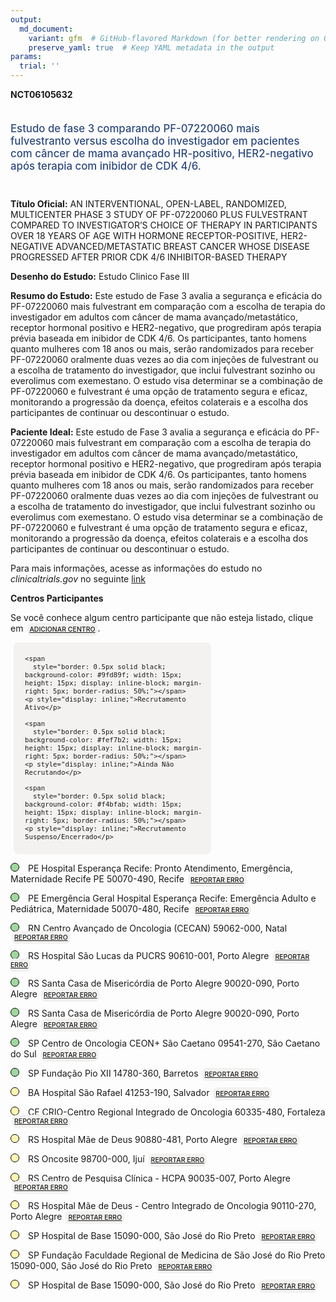 ```yaml
---
output: 
  md_document:
    variant: gfm  # GitHub-flavored Markdown (for better rendering on GitHub)
    preserve_yaml: true  # Keep YAML metadata in the output
params:
  trial: ''
---
```


**NCT06105632**

<div style="padding: 5px 5px 5px 0px; font-size: 1.20em; font-weight: 500; color: #2E4A7F; text-align: left; margin-bottom: 20px">

Estudo de fase 3 comparando PF-07220060 mais fulvestranto versus escolha
do investigador em pacientes com câncer de mama avançado HR-positivo,
HER2-negativo após terapia com inibidor de CDK 4/6.

</div>

**Título Oficial:** AN INTERVENTIONAL, OPEN-LABEL, RANDOMIZED,
MULTICENTER PHASE 3 STUDY OF PF-07220060 PLUS FULVESTRANT COMPARED TO
INVESTIGATOR’S CHOICE OF THERAPY IN PARTICIPANTS OVER 18 YEARS OF AGE
WITH HORMONE RECEPTOR-POSITIVE, HER2-NEGATIVE ADVANCED/METASTATIC BREAST
CANCER WHOSE DISEASE PROGRESSED AFTER PRIOR CDK 4/6 INHIBITOR-BASED
THERAPY

**Desenho do Estudo:** Estudo Clinico Fase III

**Resumo do Estudo:** Este estudo de Fase 3 avalia a segurança e
eficácia do PF-07220060 mais fulvestrant em comparação com a escolha de
terapia do investigador em adultos com câncer de mama
avançado/metastático, receptor hormonal positivo e HER2-negativo, que
progrediram após terapia prévia baseada em inibidor de CDK 4/6. Os
participantes, tanto homens quanto mulheres com 18 anos ou mais, serão
randomizados para receber PF-07220060 oralmente duas vezes ao dia com
injeções de fulvestrant ou a escolha de tratamento do investigador, que
inclui fulvestrant sozinho ou everolimus com exemestano. O estudo visa
determinar se a combinação de PF-07220060 e fulvestrant é uma opção de
tratamento segura e eficaz, monitorando a progressão da doença, efeitos
colaterais e a escolha dos participantes de continuar ou descontinuar o
estudo.

**Paciente Ideal:** Este estudo de Fase 3 avalia a segurança e eficácia
do PF-07220060 mais fulvestrant em comparação com a escolha de terapia
do investigador em adultos com câncer de mama avançado/metastático,
receptor hormonal positivo e HER2-negativo, que progrediram após terapia
prévia baseada em inibidor de CDK 4/6. Os participantes, tanto homens
quanto mulheres com 18 anos ou mais, serão randomizados para receber
PF-07220060 oralmente duas vezes ao dia com injeções de fulvestrant ou a
escolha de tratamento do investigador, que inclui fulvestrant sozinho ou
everolimus com exemestano. O estudo visa determinar se a combinação de
PF-07220060 e fulvestrant é uma opção de tratamento segura e eficaz,
monitorando a progressão da doença, efeitos colaterais e a escolha dos
participantes de continuar ou descontinuar o estudo.

Para mais informações, acesse as informações do estudo no
*clinicaltrials.gov* no seguinte
[link](https://clinicaltrials.gov/ct2/show/NCT06105632)

**Centros Participantes**

Se você conhece algum centro participante que não esteja listado, clique
em
<span style="color: #2E4A7F; margin-left: 2px; padding: 4px; background-color: #f3f2f1; border-radius: 8px; font-weight: 500; font-size: 0.75em"><a
href="https://flazar.shinyapps.io/formsapp?study_nct_id=NCT06105632&amp;location_id=N%2FA&amp;location_full_name=N%2FA&amp;form_type=Adicionar%20Centro"
target="_blank">ADICIONAR CENTRO</a></span>.

<div style="margin-bottom: 8px; margin-left: 5px; padding: 8px; max-width: 300px; background-color: #f3f2f1; border-radius: 8px; font-size: 0.9em">

<div style="margin-left: 10px;">

    <span 
      style="border: 0.5px solid black; background-color: #9fd89f; width: 15px; height: 15px; display: inline-block; margin-right: 5px; border-radius: 50%;"></span>
    <p style="display: inline;">Recrutamento Ativo</p>

</div>

<div style="margin-left: 10px;">

    <span 
      style="border: 0.5px solid black; background-color: #fef7b2; width: 15px; height: 15px; display: inline-block; margin-right: 5px; border-radius: 50%;"></span>
    <p style="display: inline;">Ainda Não Recrutando</p>

</div>

<div style="margin-left: 10px;">

    <span 
      style="border: 0.5px solid black; background-color: #f4bfab; width: 15px; height: 15px; display: inline-block; margin-right: 5px; border-radius: 50%;"></span>
    <p style="display: inline;">Recrutamento Suspenso/Encerrado</p>

</div>

</div>

<span style="border: 0.5px solid black; display: inline-block; width: 12px; height: 12px; border-radius: 50%; margin-right: 10px; padding-bottom: 0px; background-color: #9fd89f;"></span>
PE Hospital Esperança Recife: Pronto Atendimento, Emergência,
Maternidade Recife PE 50070-490, Recife
<span style="color: #2E4A7F; margin-left: 2px; padding: 4px; background-color: #f3f2f1; border-radius: 8px; font-weight: 500; font-size: 0.75em"><a
href="https://flazar.shinyapps.io/formsapp?study_nct_id=NCT06105632&amp;location_id=INSTITUTODORDEPESQUISAEENSINOIDORFILIALPERNAMBUCORECIFEPERNAMBUCO50070480BRAZIL&amp;location_full_name=Hospital%20Esperan%C3%A7a%20Recife%3A%20Pronto%20Atendimento%2C%20Emerg%C3%AAncia%2C%20Maternidade%20Recife%20PE%2C%2050070-490%2C%20Recife&amp;form_type=Reportar%20Erro"
target="_blank">REPORTAR ERRO</a></span>

<span style="border: 0.5px solid black; display: inline-block; width: 12px; height: 12px; border-radius: 50%; margin-right: 10px; padding-bottom: 0px; background-color: #9fd89f;"></span>
PE Emergência Geral Hospital Esperança Recife: Emergência Adulto e
Pediátrica, Maternidade 50070-480, Recife
<span style="color: #2E4A7F; margin-left: 2px; padding: 4px; background-color: #f3f2f1; border-radius: 8px; font-weight: 500; font-size: 0.75em"><a
href="https://flazar.shinyapps.io/formsapp?study_nct_id=NCT06105632&amp;location_id=HOSPITALESPERANCARECIFEPRONTOATENDIMENTO24HPERNAMBUCO50070480BRAZIL&amp;location_full_name=Emerg%C3%AAncia%20Geral%20Hospital%20Esperan%C3%A7a%20Recife%3A%20Emerg%C3%AAncia%20Adulto%20e%20Pedi%C3%A1trica%2C%20Maternidade%2C%2050070-480%2C%20Recife&amp;form_type=Reportar%20Erro"
target="_blank">REPORTAR ERRO</a></span>

<span style="border: 0.5px solid black; display: inline-block; width: 12px; height: 12px; border-radius: 50%; margin-right: 10px; padding-bottom: 0px; background-color: #9fd89f;"></span>
RN Centro Avançado de Oncologia (CECAN) 59062-000, Natal
<span style="color: #2E4A7F; margin-left: 2px; padding: 4px; background-color: #f3f2f1; border-radius: 8px; font-weight: 500; font-size: 0.75em"><a
href="https://flazar.shinyapps.io/formsapp?study_nct_id=NCT06105632&amp;location_id=LIGANORTERIOGRANDENSECONTRAOCANCERNATALRIOGRANDEDONORTE59062000BRAZIL&amp;location_full_name=Centro%20Avan%C3%A7ado%20de%20Oncologia%20%28CECAN%29%2C%2059062-000%2C%20Natal&amp;form_type=Reportar%20Erro"
target="_blank">REPORTAR ERRO</a></span>

<span style="border: 0.5px solid black; display: inline-block; width: 12px; height: 12px; border-radius: 50%; margin-right: 10px; padding-bottom: 0px; background-color: #9fd89f;"></span>
RS Hospital São Lucas da PUCRS 90610-001, Porto Alegre
<span style="color: #2E4A7F; margin-left: 2px; padding: 4px; background-color: #f3f2f1; border-radius: 8px; font-weight: 500; font-size: 0.75em"><a
href="https://flazar.shinyapps.io/formsapp?study_nct_id=NCT06105632&amp;location_id=HOSPITALSAOLUCASDAPUCRSPORTOALEGRERIOGRANDEDOSUL90610000BRAZIL&amp;location_full_name=Hospital%20S%C3%A3o%20Lucas%20da%20PUCRS%2C%2090610-001%2C%20Porto%20Alegre&amp;form_type=Reportar%20Erro"
target="_blank">REPORTAR ERRO</a></span>

<span style="border: 0.5px solid black; display: inline-block; width: 12px; height: 12px; border-radius: 50%; margin-right: 10px; padding-bottom: 0px; background-color: #9fd89f;"></span>
RS Santa Casa de Misericórdia de Porto Alegre 90020-090, Porto Alegre
<span style="color: #2E4A7F; margin-left: 2px; padding: 4px; background-color: #f3f2f1; border-radius: 8px; font-weight: 500; font-size: 0.75em"><a
href="https://flazar.shinyapps.io/formsapp?study_nct_id=NCT06105632&amp;location_id=IRMANDADEDASANTACASADEMISERICORDIADEPORTOALEGREPORTOALEGRERIOGRANDEDOSUL90050170BRAZIL&amp;location_full_name=Santa%20Casa%20de%20Miseric%C3%B3rdia%20de%20Porto%20Alegre%2C%2090020-090%2C%20Porto%20Alegre&amp;form_type=Reportar%20Erro"
target="_blank">REPORTAR ERRO</a></span>

<span style="border: 0.5px solid black; display: inline-block; width: 12px; height: 12px; border-radius: 50%; margin-right: 10px; padding-bottom: 0px; background-color: #9fd89f;"></span>
RS Santa Casa de Misericórdia de Porto Alegre 90020-090, Porto Alegre
<span style="color: #2E4A7F; margin-left: 2px; padding: 4px; background-color: #f3f2f1; border-radius: 8px; font-weight: 500; font-size: 0.75em"><a
href="https://flazar.shinyapps.io/formsapp?study_nct_id=NCT06105632&amp;location_id=IRMANDADEDASANTACASADEMISERICORDIADEPORTOALEGREPORTOALEGRERIOGRANDEDOSUL90020090BRAZIL&amp;location_full_name=Santa%20Casa%20de%20Miseric%C3%B3rdia%20de%20Porto%20Alegre%2C%2090020-090%2C%20Porto%20Alegre&amp;form_type=Reportar%20Erro"
target="_blank">REPORTAR ERRO</a></span>

<span style="border: 0.5px solid black; display: inline-block; width: 12px; height: 12px; border-radius: 50%; margin-right: 10px; padding-bottom: 0px; background-color: #9fd89f;"></span>
SP Centro de Oncologia CEON+ São Caetano 09541-270, São Caetano do Sul
<span style="color: #2E4A7F; margin-left: 2px; padding: 4px; background-color: #f3f2f1; border-radius: 8px; font-weight: 500; font-size: 0.75em"><a
href="https://flazar.shinyapps.io/formsapp?study_nct_id=NCT06105632&amp;location_id=CENTRODEONCOLOGIACEONUNIDADESAOCAETANODOSULSAOCAETANODOSULSAOPAULO09541270BRAZIL&amp;location_full_name=Centro%20de%20Oncologia%20CEON%2B%20S%C3%A3o%20Caetano%2C%2009541-270%2C%20S%C3%A3o%20Caetano%20do%20Sul&amp;form_type=Reportar%20Erro"
target="_blank">REPORTAR ERRO</a></span>

<span style="border: 0.5px solid black; display: inline-block; width: 12px; height: 12px; border-radius: 50%; margin-right: 10px; padding-bottom: 0px; background-color: #9fd89f;"></span>
SP Fundação Pio XII 14780-360, Barretos
<span style="color: #2E4A7F; margin-left: 2px; padding: 4px; background-color: #f3f2f1; border-radius: 8px; font-weight: 500; font-size: 0.75em"><a
href="https://flazar.shinyapps.io/formsapp?study_nct_id=NCT06105632&amp;location_id=FUNDACAOPIOXIIHOSPITALDECANCERDEBARRETOSBARRETOSSAOPAULO14784400BRAZIL&amp;location_full_name=Funda%C3%A7%C3%A3o%20Pio%20XII%2C%2014780-360%2C%20Barretos&amp;form_type=Reportar%20Erro"
target="_blank">REPORTAR ERRO</a></span>

<span style="border: 0.5px solid black; display: inline-block; width: 12px; height: 12px; border-radius: 50%; margin-right: 10px; padding-bottom: 0px; background-color: #fef7b2;"></span>
BA Hospital São Rafael 41253-190, Salvador
<span style="color: #2E4A7F; margin-left: 2px; padding: 4px; background-color: #f3f2f1; border-radius: 8px; font-weight: 500; font-size: 0.75em"><a
href="https://flazar.shinyapps.io/formsapp?study_nct_id=NCT06105632&amp;location_id=INSTITUTODORDEPESQUISAEENSINOIDORFILIALSALVADORSALVADORBAHIA41253190BRAZIL&amp;location_full_name=Hospital%20S%C3%A3o%20Rafael%2C%2041253-190%2C%20Salvador&amp;form_type=Reportar%20Erro"
target="_blank">REPORTAR ERRO</a></span>

<span style="border: 0.5px solid black; display: inline-block; width: 12px; height: 12px; border-radius: 50%; margin-right: 10px; padding-bottom: 0px; background-color: #fef7b2;"></span>
CE CRIO-Centro Regional Integrado de Oncologia 60335-480, Fortaleza
<span style="color: #2E4A7F; margin-left: 2px; padding: 4px; background-color: #f3f2f1; border-radius: 8px; font-weight: 500; font-size: 0.75em"><a
href="https://flazar.shinyapps.io/formsapp?study_nct_id=NCT06105632&amp;location_id=CRIOCENTROREGIONALINTEGRADODEONCOLOGIAFORTALEZACEARA60336232BRAZIL&amp;location_full_name=CRIO-Centro%20Regional%20Integrado%20de%20Oncologia%2C%2060335-480%2C%20Fortaleza&amp;form_type=Reportar%20Erro"
target="_blank">REPORTAR ERRO</a></span>

<span style="border: 0.5px solid black; display: inline-block; width: 12px; height: 12px; border-radius: 50%; margin-right: 10px; padding-bottom: 0px; background-color: #fef7b2;"></span>
RS Hospital Mãe de Deus 90880-481, Porto Alegre
<span style="color: #2E4A7F; margin-left: 2px; padding: 4px; background-color: #f3f2f1; border-radius: 8px; font-weight: 500; font-size: 0.75em"><a
href="https://flazar.shinyapps.io/formsapp?study_nct_id=NCT06105632&amp;location_id=HOSPITALMAEDEDEUSPORTOALEGRERIOGRANDEDOSUL90880480BRAZIL&amp;location_full_name=Hospital%20M%C3%A3e%20de%20Deus%2C%2090880-481%2C%20Porto%20Alegre&amp;form_type=Reportar%20Erro"
target="_blank">REPORTAR ERRO</a></span>

<span style="border: 0.5px solid black; display: inline-block; width: 12px; height: 12px; border-radius: 50%; margin-right: 10px; padding-bottom: 0px; background-color: #fef7b2;"></span>
RS Oncosite 98700-000, Ijuí
<span style="color: #2E4A7F; margin-left: 2px; padding: 4px; background-color: #f3f2f1; border-radius: 8px; font-weight: 500; font-size: 0.75em"><a
href="https://flazar.shinyapps.io/formsapp?study_nct_id=NCT06105632&amp;location_id=ONCOSITECENTRODEPESQUISACLINICAEMONCOLOGIAIJUIRIOGRANDEDOSUL98700000BRAZIL&amp;location_full_name=Oncosite%2C%2098700-000%2C%20Iju%C3%AD&amp;form_type=Reportar%20Erro"
target="_blank">REPORTAR ERRO</a></span>

<span style="border: 0.5px solid black; display: inline-block; width: 12px; height: 12px; border-radius: 50%; margin-right: 10px; padding-bottom: 0px; background-color: #fef7b2;"></span>
RS Centro de Pesquisa Clínica - HCPA 90035-007, Porto Alegre
<span style="color: #2E4A7F; margin-left: 2px; padding: 4px; background-color: #f3f2f1; border-radius: 8px; font-weight: 500; font-size: 0.75em"><a
href="https://flazar.shinyapps.io/formsapp?study_nct_id=NCT06105632&amp;location_id=CENTRODEPESQUISACLINICAAREAADMINISTRATIVAPORTOALEGRERIOGRANDEDOSUL90850170BRAZIL&amp;location_full_name=Centro%20de%20Pesquisa%20Cl%C3%ADnica%20-%20HCPA%2C%2090035-007%2C%20Porto%20Alegre&amp;form_type=Reportar%20Erro"
target="_blank">REPORTAR ERRO</a></span>

<span style="border: 0.5px solid black; display: inline-block; width: 12px; height: 12px; border-radius: 50%; margin-right: 10px; padding-bottom: 0px; background-color: #fef7b2;"></span>
RS Hospital Mãe de Deus - Centro Integrado de Oncologia 90110-270, Porto
Alegre
<span style="color: #2E4A7F; margin-left: 2px; padding: 4px; background-color: #f3f2f1; border-radius: 8px; font-weight: 500; font-size: 0.75em"><a
href="https://flazar.shinyapps.io/formsapp?study_nct_id=NCT06105632&amp;location_id=CENTROGAUCHOINTEGRADODEONCOLOGIAHEMATOLOGIAENSINOEPESQUISAPORTOALEGRERIOGRANDEDOSUL90110270BRAZIL&amp;location_full_name=Hospital%20M%C3%A3e%20de%20Deus%20-%20Centro%20Integrado%20de%20Oncologia%2C%2090110-270%2C%20Porto%20Alegre&amp;form_type=Reportar%20Erro"
target="_blank">REPORTAR ERRO</a></span>

<span style="border: 0.5px solid black; display: inline-block; width: 12px; height: 12px; border-radius: 50%; margin-right: 10px; padding-bottom: 0px; background-color: #fef7b2;"></span>
SP Hospital de Base 15090-000, São José do Rio Preto
<span style="color: #2E4A7F; margin-left: 2px; padding: 4px; background-color: #f3f2f1; border-radius: 8px; font-weight: 500; font-size: 0.75em"><a
href="https://flazar.shinyapps.io/formsapp?study_nct_id=NCT06105632&amp;location_id=HOSPITALDEBASEDESAOJOSEDORIOPRETOSAOJOSEDORIOPRETOSAOPAULO15090000BRAZIL&amp;location_full_name=Hospital%20de%20Base%2C%2015090-000%2C%20S%C3%A3o%20Jos%C3%A9%20do%20Rio%20Preto&amp;form_type=Reportar%20Erro"
target="_blank">REPORTAR ERRO</a></span>

<span style="border: 0.5px solid black; display: inline-block; width: 12px; height: 12px; border-radius: 50%; margin-right: 10px; padding-bottom: 0px; background-color: #fef7b2;"></span>
SP Fundação Faculdade Regional de Medicina de São José do Rio Preto
15090-000, São José do Rio Preto
<span style="color: #2E4A7F; margin-left: 2px; padding: 4px; background-color: #f3f2f1; border-radius: 8px; font-weight: 500; font-size: 0.75em"><a
href="https://flazar.shinyapps.io/formsapp?study_nct_id=NCT06105632&amp;location_id=FUNDACAOFACULDADEREGIONALDEMEDICINADESAOJOSEDORIOPRETOSAOJOSEDORIOPRETOSAOPAULO15090000BRAZIL&amp;location_full_name=Funda%C3%A7%C3%A3o%20Faculdade%20Regional%20de%20Medicina%20de%20S%C3%A3o%20Jos%C3%A9%20do%20Rio%20Preto%2C%2015090-000%2C%20S%C3%A3o%20Jos%C3%A9%20do%20Rio%20Preto&amp;form_type=Reportar%20Erro"
target="_blank">REPORTAR ERRO</a></span>

<span style="border: 0.5px solid black; display: inline-block; width: 12px; height: 12px; border-radius: 50%; margin-right: 10px; padding-bottom: 0px; background-color: #fef7b2;"></span>
SP Hospital de Base 15090-000, São José do Rio Preto
<span style="color: #2E4A7F; margin-left: 2px; padding: 4px; background-color: #f3f2f1; border-radius: 8px; font-weight: 500; font-size: 0.75em"><a
href="https://flazar.shinyapps.io/formsapp?study_nct_id=NCT06105632&amp;location_id=HOSPITALDEBASEDESAOJOSEDORIOPRETOSAOJOSEDORIOPRETOSAOPAULO15091000BRAZIL&amp;location_full_name=Hospital%20de%20Base%2C%2015090-000%2C%20S%C3%A3o%20Jos%C3%A9%20do%20Rio%20Preto&amp;form_type=Reportar%20Erro"
target="_blank">REPORTAR ERRO</a></span>
